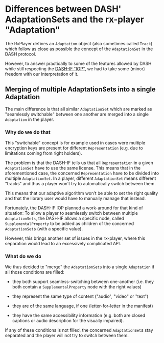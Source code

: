 # Differences between DASH' AdaptationSets and the rx-player "Adaptation"

The RxPlayer defines an `Adaptation` object (also sometimes called `Track`) which follow
as close as possible the concept of the `AdaptationSet` in the DASH protocol.

However, to answer practically to some of the features allowed by DASH while still
respecting the [DASH-IF "IOP"](https://dashif.org/guidelines/), we had to take some
(minor) freedom with our interpretation of it.

## Merging of multiple AdaptationSets into a single Adaptation

The main difference is that all similar `AdaptationSet` which are marked as "seamlessly
switchable" between one another are merged into a single `Adaptation` in the player.

### Why do we do that

This "switchable" concept is for example used in cases were multiple encryption keys are
present for different `Representation` (e.g. due to limitations coming from right
holders).

The problem is that the DASH-IF tells us that all `Representation` in a given
`AdaptationSet` have to use the same license. This means that in the aforementioned case,
the concerned `Representation` have to be divided into multiple `AdaptationSet`. In a
player, different `AdaptationSet` means different "tracks" and thus a player won't try to
automatically switch between them.

This means that our adaptive algorithm won't be able to set the right quality and that the
library user would have to manually manage that instead.

Fortunately, the DASH-IF IOP planned a work-around for that kind of situation: To allow a
player to seamlessly switch between multiple `AdaptationSets`, the DASH-IF allows a
specific node, called `SupplementalProperty` to be added as children of the concerned
`AdaptationSet`s (with a specific value).

However, this brings another set of issues in the rx-player, where this separation would
lead to an excessively complicated API.

### What do we do

We thus decided to "merge" the `AdaptationSet`s into a single `Adaptation` if all those
conditions are filled:

- they both support seamless-switching between one-another (i.e. they both contain a
  `SupplementalProperty` node with the right values)

- they represent the same type of content ("audio", "video" or "text")

- they are of the same language, if one (letter-for-letter in the manifest)

- they have the same accessibility information (e.g. both are closed captions or audio
  description for the visually impaired).

If any of these conditions is not filled, the concerned `AdaptationSet`s stay separated
and the player will not try to switch between them.
